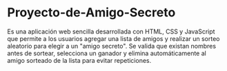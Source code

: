 # Proyecto-de-Amigo-Secreto
Es una aplicación web sencilla desarrollada con HTML, CSS y JavaScript que permite a los usuarios agregar una lista de amigos y realizar un sorteo aleatorio para elegir a un "amigo secreto".  Se valida que existan nombres antes de sortear, selecciona un ganador y elimina automáticamente al amigo sorteado de la lista para evitar repeticiones.
